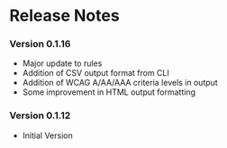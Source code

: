 # Release Notes

### Version 0.1.16

- Major update to rules
- Addition of CSV output format from CLI
- Addition of WCAG A/AA/AAA criteria levels in output
- Some improvement in HTML output formatting

### Version 0.1.12

- Initial Version
